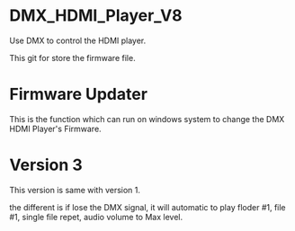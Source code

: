 # DMX_HDMI_Player_V8
Use DMX to control the HDMI player.

This git for store the firmware file.

# Firmware Updater

This is the function which can run on windows system to change the DMX HDMI Player's Firmware.


# Version 3

This version is same with version 1.

the different is if lose the DMX signal, it will automatic to play floder #1, file #1, single file repet, audio volume to Max level.
